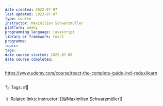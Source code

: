 ```yaml
---
date created: 2023-07-07
last updated: 2023-07-07
type: course
instructor: Maximilian Schwarzmüller
platform: udemy
programming language: javascript
library or framework: react
programme:
topic: 
tags: 
date course started: 2023-07-05
date course completed:
---
```


https://www.udemy.com/course/react-the-complete-guide-incl-redux/learn


---
🏷 Tags: #🌱

🖇 Related links:
instructor: [[@Maximilian Schwarzmüller]]